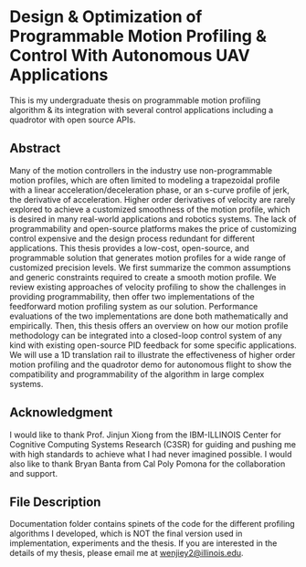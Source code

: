 # Design & Optimization of Programmable Motion Profiling & Control With Autonomous UAV Applications

This is my undergraduate thesis on programmable motion profiling algorithm & its integration with several control applications including a quadrotor with open source APIs.

## Abstract

Many of the motion controllers in the industry use non-programmable motion profiles, which are often limited to modeling a trapezoidal profile with a linear acceleration/deceleration phase, or an s-curve profile of jerk, the derivative of acceleration. Higher order derivatives of velocity are rarely explored to achieve a customized smoothness of the motion profile, which is desired in many real-world applications and robotics systems. The lack of programmability and open-source platforms makes the price of customizing control expensive and the design process redundant for different applications. This thesis provides a low-cost, open-source, and programmable solution that generates motion profiles for a wide range of customized precision levels. We first summarize the common assumptions and generic constraints required to create a smooth motion profile. We review existing approaches of velocity profiling to show the challenges in providing programmability, then offer two implementations of the feedforward motion profiling system as our solution. Performance evaluations of the two implementations are done both mathematically and empirically. Then, this thesis offers an overview on how our motion profile methodology can be integrated into a closed-loop control system of any kind with existing open-source PID feedback for some specific applications. We will use a 1D translation rail to illustrate the effectiveness of higher order motion profiling and the quadrotor demo for autonomous flight to show the compatibility and programmability of the algorithm in large complex systems.

## Acknowledgment

I would like to thank Prof. Jinjun Xiong from the IBM-ILLINOIS Center for Cognitive Computing Systems Research (C3SR) for guiding and pushing me with high standards to achieve what I had never imagined possible. I would also like to thank Bryan Banta from Cal Poly Pomona for the collaboration and support.

## File Description
Documentation folder contains spinets of the code for the different profiling algorithms I developed, which is NOT the final version used in implementation, experiments and the thesis. If you are interested in the details of my thesis, please email me at wenjiey2@illinois.edu.

